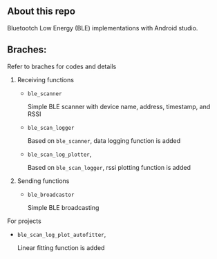 
## About this repo

Bluetootch Low Energy (BLE) implementations with Android studio.




## Braches:

Refer to braches for codes and details

1. Receiving functions

    * `ble_scanner`

      Simple BLE scanner with device name, address, timestamp, and RSSI

    * `ble_scan_logger`

      Based on `ble_scanner`, data logging function is added

    * `ble_scan_log_plotter`,

      Based on `ble_scan_logger`, rssi plotting function is added

2. Sending functions

    * `ble_broadcastor`
      
      Simple BLE broadcasting 

For projects 

* `ble_scan_log_plot_autofitter`,

  Linear fitting function is added
